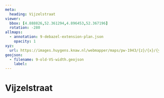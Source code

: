 ```yaml
---
meta:
  heading: Vijzelstraat
viewer:
  bbox: [4.888826,52.361294,4.896453,52.367196]
  rotation: -280
allmaps:
  - annotation: 9-debazel-extension-plan.json 
    opacity: 1
xyz: 
  url: https://images.huygens.knaw.nl/webmapper/maps/pw-1943/{z}/{x}/{y}.png
geojson: 
  - filename: 9-old-VS-width.geojson
    label: 
---
```

# Vijzelstraat

